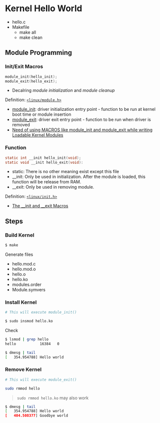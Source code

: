# Kernel Hello World

* hello.c
* Makefile
  * make all
  * make clean

## Module Programming

### Init/Exit Macros

```c
module_init(hello_init);
module_exit(hello_exit);
```

* Decalring *module initialization* and *module cleanup*

Definition: [`<linux/module.h>`](https://github.com/torvalds/linux/blob/master/include/linux/module.h)

* [module_init](https://www.fsl.cs.sunysb.edu/kernel-api/re01.html): driver initialization entry point - function to be run at kernel boot time or module insertion
* [module_exit](https://www.fsl.cs.sunysb.edu/kernel-api/re02.html): driver exit entry point - function to be run when driver is removed
* [Need of using MACROS like module_init and module_exit while writing Loadable Kernel Modules](https://stackoverflow.com/questions/27469502/need-of-using-macros-like-module-init-and-module-exit-while-writing-loadable-ker)

### Function

```c
static int __init hello_init(void);
static void __init hello_exit(void):
```

* static: There is no other meaning exist except this file
* __init: Only be used in initialization. After the module is loaded, this function will be release from RAM.
* __exit: Only be used in removing module.

Definition: [`<linux/init.h>`](https://github.com/torvalds/linux/blob/master/include/linux/init.h)

* [The __init and __exit Macros](https://www.tldp.org/LDP/lkmpg/2.6/html/x245.html)

## Steps

### Build Kernel

```sh
$ make
```

Generate files

* hello.mod.c
* hello.mod.o
* hello.o
* hello.ko
* modules.order
* Module.symvers

### Install Kernel

```sh
# This will execute module_init()

$ sudo insmod hello.ko
```

Check

```sh
$ lsmod | grep hello
hello           16384   0

$ dmesg | tail
[   354.954788] Hello world
```

### Remove Kernel

```sh
# This will execute module_exit()

sudo rmmod hello
```

> `sudo rmmod hello.ko` may also work

```sh
$ dmesg | tail
[   354.954788] Hello world
[   404.508377] Goodbye world
```
